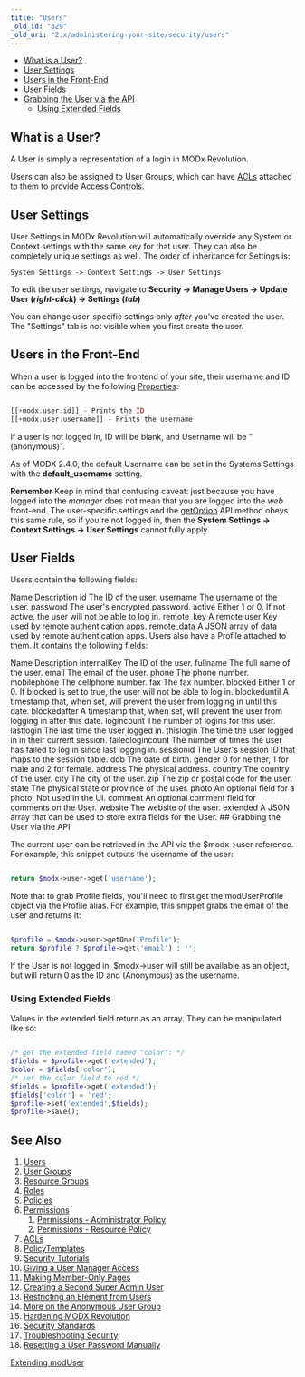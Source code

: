 ```yaml
---
title: "Users"
_old_id: "329"
_old_uri: "2.x/administering-your-site/security/users"
---
```


- [What is a User?](#Users-WhatisaUser?)
- [User Settings](#Users-UserSettings)
- [Users in the Front-End](#Users-UsersintheFrontEnd)
- [User Fields](#Users-UserFields)
- [Grabbing the User via the API](#Users-GrabbingtheUserviatheAPI)
  - [Using Extended Fields](#Users-UsingExtendedFields)

##  What is a User? 

 A User is simply a representation of a login in MODx Revolution.

 Users can also be assigned to User Groups, which can have [ACLs](administering-your-site/security/policies/acls "ACLs") attached to them to provide Access Controls.

##  User Settings 

 User Settings in MODx Revolution will automatically override any System or Context settings with the same key for that user. They can also be completely unique settings as well. The order of inheritance for Settings is:

`System Settings -> Context Settings -> User Settings`

 To edit the user settings, navigate to **Security -> Manage Users -> Update User (_right-click_) -> Settings (_tab_)**

 You can change user-specific settings only _after_ you've created the user. The "Settings" tab is not visible when you first create the user. 

##  Users in the Front-End 

 When a user is logged into the frontend of your site, their username and ID can be accessed by the following [Properties](making-sites-with-modx/customizing-content/properties-and-property-sets "Properties and Property Sets"):

 ``` php 

[[+modx.user.id]] - Prints the ID
[[+modx.user.username]] - Prints the username

```

 If a user is not logged in, ID will be blank, and Username will be "(anonymous)".

 As of MODX 2.4.0, the default Username can be set in the Systems Settings with the **default\_username** setting. 

 **Remember** 
 Keep in mind that confusing caveat: just because you have logged into the _manager_ does not mean that you are logged into the _web_ front-end. The user-specific settings and the [getOption](/xpdo/2.x/class-reference/xpdoobject/configuration-accessors/getoption "getOption") API method obeys this same rule, so if you're not logged in, then the **System Settings -> Context Settings -> User Settings** cannot fully apply. 

##  User Fields 

 Users contain the following fields:

  Name   Description   id   The ID of the user.   username   The username of the user.   password   The user's encrypted password.   active   Either 1 or 0. If not active, the user will not be able to log in.   remote\_key   A remote user Key used by remote authentication apps.   remote\_data   A JSON array of data used by remote authentication apps.  Users also have a Profile attached to them. It contains the following fields:

  Name   Description   internalKey   The ID of the user.   fullname   The full name of the user.   email   The email of the user.   phone   The phone number.   mobilephone   The cellphone number.   fax   The fax number.   blocked   Either 1 or 0. If blocked is set to true, the user will not be able to log in.   blockeduntil   A timestamp that, when set, will prevent the user from logging in until this date.   blockedafter   A timestamp that, when set, will prevent the user from logging in after this date.   logincount   The number of logins for this user.   lastlogin   The last time the user logged in.   thislogin   The time the user logged in in their current session.   failedlogincount   The number of times the user has failed to log in since last logging in.   sessionid   The User's session ID that maps to the session table.   dob   The date of birth.   gender   0 for neither, 1 for male and 2 for female.   address   The physical address.   country   The country of the user.   city   The city of the user.   zip   The zip or postal code for the user.   state   The physical state or province of the user.   photo   An optional field for a photo. Not used in the UI.   comment   An optional comment field for comments on the User.   website   The website of the user.   extended   A JSON array that can be used to store extra fields for the User. ##  Grabbing the User via the API 

 The current user can be retrieved in the API via the $modx->user reference. For example, this snippet outputs the username of the user:

 ``` php 

return $modx->user->get('username');

```

 Note that to grab Profile fields, you'll need to first get the modUserProfile object via the Profile alias. For example, this snippet grabs the email of the user and returns it:

 ``` php 

$profile = $modx->user->getOne('Profile');
return $profile ? $profile->get('email') : '';

```

 If the User is not logged in, $modx->user will still be available as an object, but will return 0 as the ID and (Anonymous) as the username.

###  Using Extended Fields 

 Values in the extended field return as an array. They can be manipulated like so:

 ``` php 

/* get the extended field named "color": */
$fields = $profile->get('extended');
$color = $fields['color'];
/* set the color field to red */
$fields = $profile->get('extended');
$fields['color'] = 'red';
$profile->set('extended',$fields);
$profile->save();

```

##  See Also 

1. [Users](administering-your-site/security/users)
2. [User Groups](administering-your-site/security/user-groups)
3. [Resource Groups](administering-your-site/security/resource-groups)
4. [Roles](administering-your-site/security/roles)
5. [Policies](administering-your-site/security/policies)
  1. [Permissions](administering-your-site/security/policies/permissions)
      1. [Permissions - Administrator Policy](administering-your-site/security/policies/permissions/permissions-administrator-policy)
      2. [Permissions - Resource Policy](administering-your-site/security/policies/permissions/permissions-resource-policy)
  2. [ACLs](administering-your-site/security/policies/acls)
  3. [PolicyTemplates](administering-your-site/security/policies/policytemplates)
6. [Security Tutorials](administering-your-site/security/security-tutorials)
  1. [Giving a User Manager Access](administering-your-site/security/security-tutorials/giving-a-user-manager-access)
  2. [Making Member-Only Pages](administering-your-site/security/security-tutorials/making-member-only-pages)
  3. [Creating a Second Super Admin User](administering-your-site/security/security-tutorials/creating-a-second-super-admin-user)
  4. [Restricting an Element from Users](administering-your-site/security/security-tutorials/restricting-an-element-from-users)
  5. [More on the Anonymous User Group](administering-your-site/security/security-tutorials/more-on-the-anonymous-user-group)
7. [Hardening MODX Revolution](administering-your-site/security/hardening-modx-revolution)
8. [Security Standards](administering-your-site/security/security-standards)
9. [Troubleshooting Security](administering-your-site/security/troubleshooting-security)
  1. [Resetting a User Password Manually](administering-your-site/security/troubleshooting-security/resetting-a-user-password-manually)

 [Extending modUser](developing-in-modx/advanced-development/extending-moduser "Extending modUser")